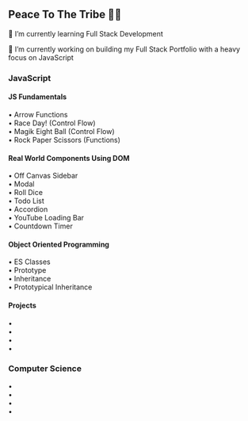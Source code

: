<h2>Peace To The Tribe 🙏🏾</h2>
🌱 I’m currently learning Full Stack Development

🔭 I’m currently working on building my Full Stack Portfolio with a heavy focus on JavaScript
<h3>JavaScript</h3>
<h4>JS Fundamentals</h4>
• Arrow Functions <br>
• Race Day! (Control Flow) <br>
• Magik Eight Ball (Control Flow) <br>
• Rock Paper Scissors (Functions) <br>

<h4>Real World Components Using DOM</h4>
• Off Canvas Sidebar <br>
• Modal <br>
• Roll Dice <br>
• Todo List <br>
• Accordion <br>
• YouTube Loading Bar <br>
• Countdown Timer <br>

<h4>Object Oriented Programming</h4>
• ES Classes <br>
• Prototype <br>
• Inheritance <br>
• Prototypical Inheritance <br>

<h4>Projects</h4>
• <br>
• <br>
• <br>
• <br>

<h3>Computer Science</h3>
• <br>
• <br>
• <br>
• <br>
